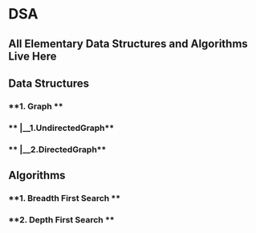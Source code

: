# DSA
## **All Elementary Data Structures and Algorithms Live Here**

## **Data Structures**
### **1. Graph **
### **    |__1.UndirectedGraph**
### **    |__2.DirectedGraph**


## **Algorithms**
### **1. Breadth First Search **
### **2. Depth First Search **
